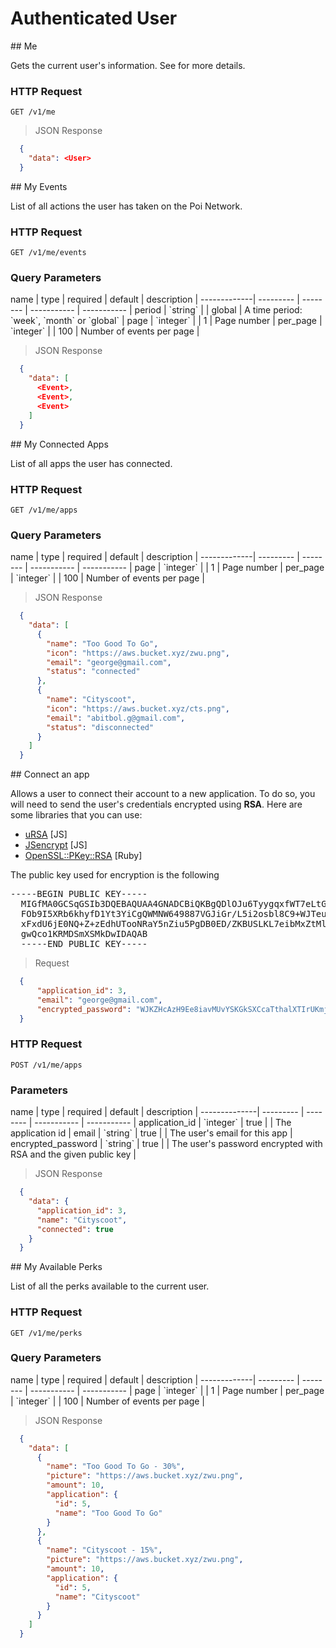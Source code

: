 # Authenticated User

<div class="public-endpoint"></div>
## Me

Gets the current user's information. See <a href="#user"><User></a> for more details.

### HTTP Request

`GET /v1/me`

>  JSON Response

```json
  {
    "data": <User>
  }
```

<div class="public-endpoint"></div>
## My Events

List of all actions the user has taken on the Poi Network.

### HTTP Request

`GET /v1/me/events`

### Query Parameters

<div class="params-table"></div>
name         | type      | required | default     | description |
-------------| --------- | -------- | ----------- | ----------- |
period       | `string`  |          | global      | A time period: `week`, `month` or `global` |
page         | `integer` |          | 1           | Page number |
per_page     | `integer` |          | 100         | Number of events per page |

>  JSON Response

```json
  {
    "data": [
      <Event>, 
      <Event>,
      <Event>
    ]
  }
```

<div class="public-endpoint"></div>
## My Connected Apps

List of all apps the user has connected.

### HTTP Request

`GET /v1/me/apps`

### Query Parameters

<div class="params-table"></div>
name         | type      | required | default     | description |
-------------| --------- | -------- | ----------- | ----------- |
page         | `integer` |          | 1           | Page number |
per_page     | `integer` |          | 100         | Number of events per page |

>  JSON Response

```json
  {
    "data": [
      {
        "name": "Too Good To Go",
        "icon": "https://aws.bucket.xyz/zwu.png",
        "email": "george@gmail.com",
        "status": "connected"
      },
      {
        "name": "Cityscoot",
        "icon": "https://aws.bucket.xyz/cts.png",
        "email": "abitbol.g@gmail.com",
        "status": "disconnected"
      }
    ]
  }
```

<div class="public-endpoint"></div>
## Connect an app

Allows a user to connect their account to a new application. To do so, you will need to send the user's credentials encrypted using **RSA**.
Here are some libraries that you can use: 

- [uRSA](https://github.com/JoshKaufman/ursa) [JS]
- [JSencrypt](https://github.com/travist/jsencrypt) [JS]
- [OpenSSL::PKey::RSA](https://ruby-doc.org/stdlib-2.5.1/libdoc/openssl/rdoc/OpenSSL/PKey/RSA.html) [Ruby]

The public key used for encryption is the following

<div class="rsa-pkey-container">
  <pre class="rsa-pkey">-----BEGIN PUBLIC KEY-----
  MIGfMA0GCSqGSIb3DQEBAQUAA4GNADCBiQKBgQDlOJu6TyygqxfWT7eLtGDwajtN
  FOb9I5XRb6khyfD1Yt3YiCgQWMNW649887VGJiGr/L5i2osbl8C9+WJTeucF+S76
  xFxdU6jE0NQ+Z+zEdhUTooNRaY5nZiu5PgDB0ED/ZKBUSLKL7eibMxZtMlUDHjm4
  gwQco1KRMDSmXSMkDwIDAQAB
  -----END PUBLIC KEY-----</pre>
</div>

> Request

```json
  {
      "application_id": 3,
      "email": "george@gmail.com",
      "encrypted_password": "WJKZHcAzH9Ee8iavMUvYSKGkSXCcaTthalXTIrUKmjnV1gXgHoPg9/mXR4/fyP/pG87Z1EGPXyM1rUzRWYIlvBSHsLa+EQnFimNGr8NhFNs52AfzsHRM1/BQumTK6Q/ThsMIqbsKnnfYO8NQKbjPprT9NkzWqgpAzuH9XvXGyg0=",
  }
```

### HTTP Request

`POST /v1/me/apps`

### Parameters

<div class="params-table"></div>
name          | type      | required | default     | description |
--------------| --------- | -------- | ----------- | ----------- |
application_id    | `integer`  | true         |             | The application id |
email         | `string`  | true     |             | The user's email for this app |
encrypted_password      | `string`  | true     |             | The user's password encrypted with RSA and the given public key |


>  JSON Response

```json
  {
    "data": {
      "application_id": 3,
      "name": "Cityscoot",
      "connected": true
    }
  }
```

<div class="public-endpoint"></div>
## My Available Perks

List of all the perks available to the current user.

### HTTP Request

`GET /v1/me/perks`

### Query Parameters

<div class="params-table"></div>
name         | type      | required | default     | description |
-------------| --------- | -------- | ----------- | ----------- |
page         | `integer` |          | 1           | Page number |
per_page     | `integer` |          | 100         | Number of events per page |

>  JSON Response

```json
  {
    "data": [
      {
        "name": "Too Good To Go - 30%",
        "picture": "https://aws.bucket.xyz/zwu.png",
        "amount": 10,
        "application": {
          "id": 5,
          "name": "Too Good To Go"
        }
      },
      {
        "name": "Cityscoot - 15%",
        "picture": "https://aws.bucket.xyz/zwu.png",
        "amount": 10,
        "application": {
          "id": 5,
          "name": "Cityscoot"
        }
      }
    ]
  }
```